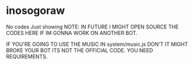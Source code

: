 # inosogoraw
No codes Just showing NOTE: IN FUTURE I MIGHT OPEN SOURCE THE CODES HERE IF IM GONNA WORK ON ANOTHER BOT.

IF YOU'RE GOING TO USE THE MUSIC IN system/music.js DON'T IT MIGHT BROKE YOUR BOT ITS NOT THE OFFICIAL CODE. YOU NEED REQUIREMENTS.
